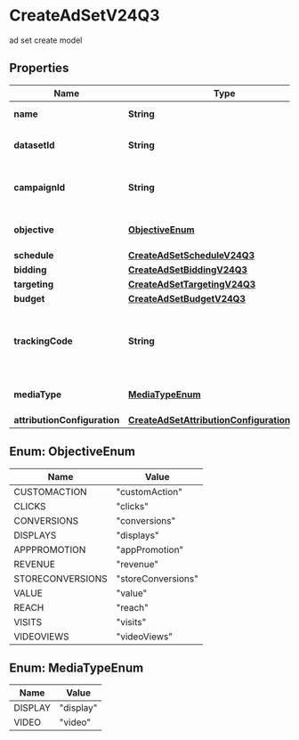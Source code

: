 

# CreateAdSetV24Q3

ad set create model

## Properties

| Name | Type | Description | Notes |
|------------ | ------------- | ------------- | -------------|
|**name** | **String** | Name of the ad set |  |
|**datasetId** | **String** | Dataset id of this ad set |  |
|**campaignId** | **String** | Campaign id this ad set belongs to |  |
|**objective** | [**ObjectiveEnum**](#ObjectiveEnum) | Objective of the ad set |  |
|**schedule** | [**CreateAdSetScheduleV24Q3**](CreateAdSetScheduleV24Q3.md) |  |  |
|**bidding** | [**CreateAdSetBiddingV24Q3**](CreateAdSetBiddingV24Q3.md) |  |  |
|**targeting** | [**CreateAdSetTargetingV24Q3**](CreateAdSetTargetingV24Q3.md) |  |  |
|**budget** | [**CreateAdSetBudgetV24Q3**](CreateAdSetBudgetV24Q3.md) |  |  [optional] |
|**trackingCode** | **String** | The click tracking code associated to this Ad Set. |  |
|**mediaType** | [**MediaTypeEnum**](#MediaTypeEnum) | Media type for the ad set |  |
|**attributionConfiguration** | [**CreateAdSetAttributionConfigurationV24Q3**](CreateAdSetAttributionConfigurationV24Q3.md) |  |  [optional] |



## Enum: ObjectiveEnum

| Name | Value |
|---- | -----|
| CUSTOMACTION | &quot;customAction&quot; |
| CLICKS | &quot;clicks&quot; |
| CONVERSIONS | &quot;conversions&quot; |
| DISPLAYS | &quot;displays&quot; |
| APPPROMOTION | &quot;appPromotion&quot; |
| REVENUE | &quot;revenue&quot; |
| STORECONVERSIONS | &quot;storeConversions&quot; |
| VALUE | &quot;value&quot; |
| REACH | &quot;reach&quot; |
| VISITS | &quot;visits&quot; |
| VIDEOVIEWS | &quot;videoViews&quot; |



## Enum: MediaTypeEnum

| Name | Value |
|---- | -----|
| DISPLAY | &quot;display&quot; |
| VIDEO | &quot;video&quot; |



